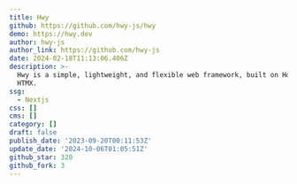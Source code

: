 ```yaml
---
title: Hwy
github: https://github.com/hwy-js/hwy
demo: https://hwy.dev
author: hwy-js
author_link: https://github.com/hwy-js
date: 2024-02-18T11:13:06.406Z
description: >-
  Hwy is a simple, lightweight, and flexible web framework, built on Hono and
  HTMX.
ssg:
  - Nextjs
css: []
cms: []
category: []
draft: false
publish_date: '2023-09-20T00:11:53Z'
update_date: '2024-10-06T01:05:51Z'
github_star: 320
github_fork: 3
---
```

